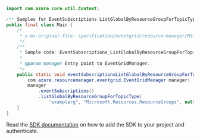 ```java
import com.azure.core.util.Context;

/** Samples for EventSubscriptions ListGlobalByResourceGroupForTopicType. */
public final class Main {
    /*
     * x-ms-original-file: specification/eventgrid/resource-manager/Microsoft.EventGrid/preview/2021-06-01-preview/examples/EventSubscriptions_ListGlobalByResourceGroupForTopicType.json
     */
    /**
     * Sample code: EventSubscriptions_ListGlobalByResourceGroupForTopicType.
     *
     * @param manager Entry point to EventGridManager.
     */
    public static void eventSubscriptionsListGlobalByResourceGroupForTopicType(
        com.azure.resourcemanager.eventgrid.EventGridManager manager) {
        manager
            .eventSubscriptions()
            .listGlobalByResourceGroupForTopicType(
                "examplerg", "Microsoft.Resources.ResourceGroups", null, null, Context.NONE);
    }
}
```

Read the [SDK documentation](https://github.com/Azure/azure-sdk-for-java/blob/azure-resourcemanager-eventgrid_1.1.0-beta.2/sdk/eventgrid/azure-resourcemanager-eventgrid/README.md) on how to add the SDK to your project and authenticate.
